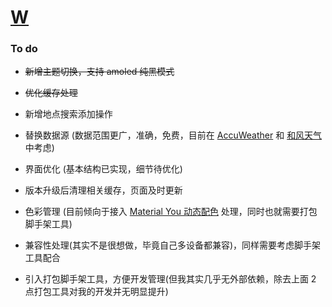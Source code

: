 # [W](https://immitut.github.io/w/ "preview")

### To do

- ~~新增主题切换，支持 amoled 纯黑模式~~

- ~~优化缓存处理~~

- 新增地点搜索添加操作

- 替换数据源 (数据范围更广，准确，免费，目前在 [AccuWeather](https://developer.accuweather.com/) 和 [和风天气](https://dev.qweather.com/) 中考虑)

- 界面优化 (基本结构已实现，细节待优化)

- 版本升级后清理相关缓存，页面及时更新

- 色彩管理 (目前倾向于接入 [Material You 动态配色](https://github.com/material-foundation/material-color-utilities) 处理，同时也就需要打包脚手架工具)

- 兼容性处理(其实不是很想做，毕竟自己多设备都兼容)，同样需要考虑脚手架工具配合

- 引入打包脚手架工具，方便开发管理(但我其实几乎无外部依赖，除去上面 2 点打包工具对我的开发并无明显提升)
